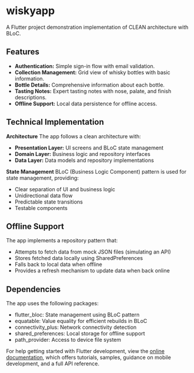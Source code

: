 # wiskyapp

A Flutter project demonstration implementation of CLEAN architecture with BLoC.

## Features

- **Authentication:** Simple sign-in flow with email validation.
- **Collection Management:** Grid view of whisky bottles with basic information.
- **Bottle Details:** Comprehensive information about each bottle.
- **Tasting Notes:** Expert tasting notes with nose, palate, and finish descriptions.
- **Offline Support:** Local data persistence for offline access.


## Technical Implementation

**Architecture**
The app follows a clean architecture with:

- **Presentation Layer:** UI screens and BLoC state management
- **Domain Layer:** Business logic and repository interfaces
- **Data Layer:** Data models and repository implementations

**State Management**
BLoC (Business Logic Component) pattern is used for state management, providing:

- Clear separation of UI and business logic
- Unidirectional data flow
- Predictable state transitions
- Testable components

## Offline Support
The app implements a repository pattern that:

- Attempts to fetch data from mock JSON files (simulating an API)
- Stores fetched data locally using SharedPreferences
- Falls back to local data when offline
- Provides a refresh mechanism to update data when back online

## Dependencies
The app uses the following packages:

- flutter_bloc: State management using BLoC pattern
- equatable: Value equality for efficient rebuilds in BLoC
- connectivity_plus: Network connectivity detection
- shared_preferences: Local storage for offline support
- path_provider: Access to device file system


For help getting started with Flutter development, view the
[online documentation](https://docs.flutter.dev/), which offers tutorials,
samples, guidance on mobile development, and a full API reference.
